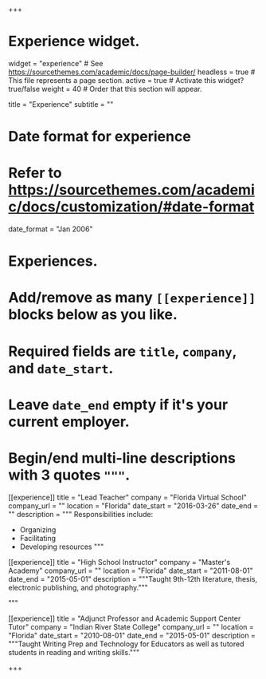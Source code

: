 +++
# Experience widget.
widget = "experience"  # See https://sourcethemes.com/academic/docs/page-builder/
headless = true  # This file represents a page section.
active = true  # Activate this widget? true/false
weight = 40  # Order that this section will appear.

title = "Experience"
subtitle = ""

# Date format for experience
#   Refer to https://sourcethemes.com/academic/docs/customization/#date-format
date_format = "Jan 2006"

# Experiences.
#   Add/remove as many `[[experience]]` blocks below as you like.
#   Required fields are `title`, `company`, and `date_start`.
#   Leave `date_end` empty if it's your current employer.
#   Begin/end multi-line descriptions with 3 quotes `"""`.
[[experience]]
  title = "Lead Teacher"
  company = "Florida Virtual School"
  company_url = ""
  location = "Florida"
  date_start = "2016-03-26"
  date_end = ""
  description = """
  Responsibilities include:

  * Organizing
  * Facilitating
  * Developing resources
  """

[[experience]]
  title = "High School Instructor"
  company = "Master's Academy"
  company_url = ""
  location = "Florida"
  date_start = "2011-08-01"
  date_end = "2015-05-01"
  description = """Taught 9th-12th literature, thesis, electronic publishing, and photography."""

  """

[[experience]]
  title = "Adjunct Professor and Academic Support Center Tutor"
  company = "Indian River State College"
  company_url = ""
  location = "Florida"
  date_start = "2010-08-01"
  date_end = "2015-05-01"
  description = """Taught Writing Prep and Technology for Educators as well as tutored students in reading and writing skills."""

+++
